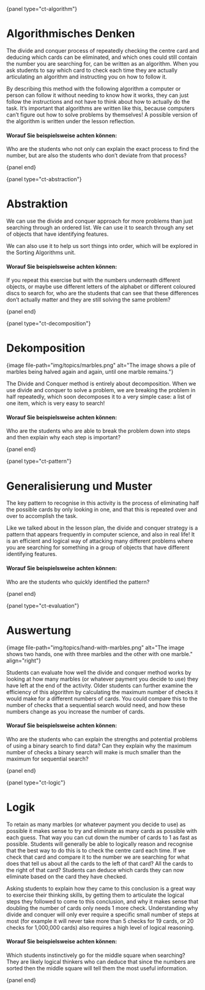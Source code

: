 {panel type="ct-algorithm"}

# Algorithmisches Denken

The divide and conquer process of repeatedly checking the centre card and deducing which cards can be eliminated, and which ones could still contain the number you are searching for, can be written as an algorithm. When you ask students to say which card to check each time they are actually articulating an algorithm and instructing you on how to follow it.

By describing this method with the following algorithm a computer or person can follow it without needing to know how it works, they can just follow the instructions and not have to think about how to actually do the task. It’s important that algorithms are written like this, because computers can’t figure out how to solve problems by themselves! A possible version of the algorithm is written under the lesson reflection.

#### Worauf Sie beispielsweise achten können:

Who are the students who not only can explain the exact process to find the number, but are also the students who don’t deviate from that process?

{panel end}

{panel type="ct-abstraction"}

# Abstraktion

We can use the divide and conquer approach for more problems than just searching through an ordered list. We can use it to search through any set of objects that have identifying features.

We can also use it to help us sort things into order, which will be explored in the Sorting Algorithms unit.

#### Worauf Sie beispielsweise achten können:

If you repeat this exercise but with the numbers underneath different objects, or maybe use different letters of the alphabet or different coloured discs to search for, who are the students that can see that these differences don’t actually matter and they are still solving the same problem?

{panel end}

{panel type="ct-decomposition"}

# Dekomposition

{image file-path="img/topics/marbles.png" alt="The image shows a pile of marbles being halved again and again, until one marble remains."}

The Divide and Conquer method is entirely about decomposition. When we use divide and conquer to solve a problem, we are breaking the problem in half repeatedly, which soon decomposes it to a very simple case: a list of one item, which is very easy to search!

#### Worauf Sie beispielsweise achten können:

Who are the students who are able to break the problem down into steps and then explain why each step is important?

{panel end}

{panel type="ct-pattern"}

# Generalisierung und Muster

The key pattern to recognise in this activity is the process of eliminating half the possible cards by only looking in one, and that this is repeated over and over to accomplish the task.

Like we talked about in the lesson plan, the divide and conquer strategy is a pattern that appears frequently in computer science, and also in real life! It is an efficient and logical way of attacking many different problems where you are searching for something in a group of objects that have different identifying features.

#### Worauf Sie beispielsweise achten können:

Who are the students who quickly identified the pattern?

{panel end}

{panel type="ct-evaluation"}

# Auswertung

{image file-path="img/topics/hand-with-marbles.png" alt="The image shows two hands, one with three marbles and the other with one marble." align="right"}

Students can evaluate how well the divide and conquer method works by looking at how many marbles (or whatever payment you decide to use) they have left at the end of the activity. Older students can further examine the efficiency of this algorithm by calculating the maximum number of checks it would make for a different numbers of cards. You could compare this to the number of checks that a sequential search would need, and how these numbers change as you increase the number of cards.

#### Worauf Sie beispielsweise achten können:

Who are the students who can explain the strengths and potential problems of using a binary search to find data? Can they explain why the maximum number of checks a binary search will make is much smaller than the maximum for sequential search?

{panel end}

{panel type="ct-logic"}

# Logik

To retain as many marbles (or whatever payment you decide to use) as possible it makes sense to try and eliminate as many cards as possible with each guess. That way you can cut down the number of cards to 1 as fast as possible. Students will generally be able to logically reason and recognise that the best way to do this is to check the centre card each time. If we check that card and compare it to the number we are searching for what does that tell us about all the cards to the left of that card? All the cards to the right of that card? Students can deduce which cards they can now eliminate based on the card they have checked.

Asking students to explain how they came to this conclusion is a great way to exercise their thinking skills, by getting them to articulate the logical steps they followed to come to this conclusion, and why it makes sense that doubling the number of cards only needs 1 more check. Understanding why divide and conquer will only ever require a specific small number of steps at most (for example it will never take more than 5 checks for 19 cards, or 20 checks for 1,000,000 cards) also requires a high level of logical reasoning.

#### Worauf Sie beispielsweise achten können:

Which students instinctively go for the middle square when searching? They are likely logical thinkers who can deduce that since the numbers are sorted then the middle square will tell them the most useful information.

{panel end}